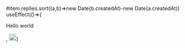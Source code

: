 #item.replies.sort((a,b)=>new Date(b.createdAt)-new Date(a.createdAt))
<br>
 useEffect(()=>{ 
  
 Hello world

 ,      <img src="https://cdn.jsdelivr.net/gh/devicons/devicon/icons/javascript/javascript-original.svg" alt="JavaScript Logo" style="width: 20px; height: 20px;" />)
 
